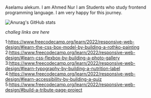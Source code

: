 Aselamu alekum.
I am Ahmed Nur I am Students who study frontend programming language. I am very happy for this journey.

![Anurag's GitHub stats](https://github-readme-stats.vercel.app/api?username=Iamgithublover252&theme=dark&show_icons=true)

_challeg links are here_

1:https://www.freecodecamp.org/learn/2022/responsive-web-design/#learn-the-css-box-model-by-building-a-rothko-painting
2:https://www.freecodecamp.org/learn/2022/responsive-web-design/#learn-css-flexbox-by-building-a-photo-gallery
3:https://www.freecodecamp.org/learn/2022/responsive-web-design/#learn-typography-by-building-a-nutrition-label
4:https://www.freecodecamp.org/learn/2022/responsive-web-design/#learn-accessibility-by-building-a-quiz
5:https://www.freecodecamp.org/learn/2022/responsive-web-design/#build-a-tribute-page-project
